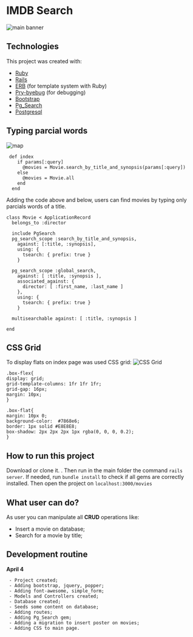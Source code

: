 

# IMDB Search

![main banner](https://res.cloudinary.com/dloadb2bx/image/upload/v1620151377/imdb1_ekazm3.png)


## Technologies
This project was created with:

 - [Ruby](https://www.ruby-lang.org/pt/)
 - [Rails](https://rubygems.org/gems/rails)
 - [ERB](https://ruby-doc.org/stdlib-2.7.1/libdoc/erb/rdoc/ERB.html) (for template system with Ruby)
 - [Pry-byebug](https://rubygems.org/gems/pry-byebug/versions/3.4.0?locale=pt-BR) (for debugging)
 - [Bootstrap](https://getbootstrap.com/)
 - [Pg_Search](https://rubygems.org/gems/pg_search/versions/1.0.5?locale=pt-BR)
 - [Postgresql](https://www.postgresql.org/)

## Typing parcial words
![map](https://res.cloudinary.com/dloadb2bx/image/upload/v1620151467/imdb2_nle0at.png)

     def index
        if params[:query]
          @movies = Movie.search_by_title_and_synopsis(params[:query])
        else
          @movies = Movie.all
        end
      end


 Adding the code above and below, users can find movies by typing only parcials words of a title.

    class Movie < ApplicationRecord
      belongs_to :director

      include PgSearch
      pg_search_scope :search_by_title_and_synopsis,
        against: [:title, :synopsis],
        using: {
          tsearch: { prefix: true }
        }

      pg_search_scope :global_search,
        against: [ :title, :synopsis ],
        associated_against: {
          director: [ :first_name, :last_name ]
        },
        using: {
          tsearch: { prefix: true }
        }

      multisearchable against: [ :title, :synopsis ]

    end


## CSS Grid

To display flats on index page was used CSS grid:
![CSS Grid](https://res.cloudinary.com/dloadb2bx/image/upload/v1620151468/imdb3_jw6pxr.png)
   ```
.box-flex{
  display: grid;
  grid-template-columns: 1fr 1fr 1fr;
  grid-gap: 16px;
  margin: 10px;
}

.box-flat{
  margin: 10px 0;
  background-color:  #7868e6;
  border: 1px solid #E8E8E8;
  box-shadow: 2px 2px 2px 1px rgba(0, 0, 0, 0.2);
}
```

## How to run this project
Download or clone it. . Then run in the main folder the command `rails server`. If needed, run `bundle install` to check if all gems are correctly installed. Then open the project on `localhost:3000/movies`


## What user can do?
As user you can manipulate all **CRUD** operations like:

 - Insert a movie on database;
 - Search for a movie by title;

## Development routine

 **April 4**

     - Project created;
     - Adding bootstrap, jquery, popper;
     - Adding font-awesome, simple_form;
     - Models and Controllers created;
     - Database created;
     - Seeds some content on database;
     - Adding routes;
     - Adding Pg_Search gem;
     - Adding a migration to insert poster on movies;
     - Adding CSS to main page.

